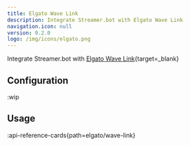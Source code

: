 ```yaml
---
title: Elgato Wave Link
description: Integrate Streamer.bot with Elgato Wave Link
navigation.icon: null
version: 0.2.0
logo: /img/icons/elgato.png
---
```


Integrate Streamer.bot with [Elgato Wave Link](https://elgato.com){target=_blank}

## Configuration
:wip

## Usage
:api-reference-cards{path=elgato/wave-link}